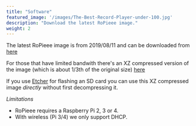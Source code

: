 ```yaml
---
title: "Software"
featured_image: '/images/The-Best-Record-Player-under-100.jpg'
description: "Download the latest RoPieee image."
weight: 2
---
```

The latest RoPieee image is from 2019/08/11 and can be downloaded from [here](http://image.ropieee.org/20190811-ropieee-ose_rpi234-stable.bin)

For those that have limited bandwith there's an XZ compressed version of the image (which is about 1/3th of the original size) [here](http://image.ropieee.org/20190811-ropieee-ose_rpi234-stable.bin.xz)

If you use [Etcher](https://etcher.io) for flashing an SD card you can use this XZ compressed image *directly* without first decompressing it.

*Limitations*

- RoPieee requires a Raspberry Pi 2, 3 or 4.
- With wireless (Pi 3/4) we only support DHCP.
